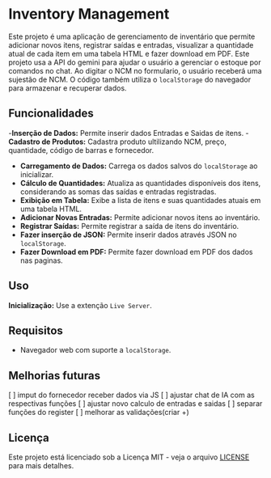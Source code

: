 # Inventory Management

Este projeto é uma aplicação de gerenciamento de inventário que permite adicionar novos itens, registrar saídas e entradas, visualizar a quantidade atual de cada item em uma tabela HTML e fazer download em PDF.
Este projeto usa a API do gemini para ajudar o usuário a gerenciar o estoque por comandos no chat.
Ao digitar o NCM no formulario, o usuário receberá uma sujestão de NCM.
O código também  utiliza o `localStorage` do navegador para armazenar e recuperar dados.


## Funcionalidades
-**Inserção de Dados:** Permite inserir dados Entradas e Saidas de itens.
-**Cadastro de Produtos:** Cadastra produto ultilizando NCM, preço, quantidade, código de barras e fornecedor.
- **Carregamento de Dados:** Carrega os dados salvos do `localStorage` ao inicializar.
- **Cálculo de Quantidades:** Atualiza as quantidades disponíveis dos itens, considerando as somas das saídas e entradas registradas.
- **Exibição em Tabela:** Exibe a lista de itens e suas quantidades atuais em uma tabela HTML.
- **Adicionar Novas Entradas:** Permite adicionar novos itens ao inventário.
- **Registrar Saídas:** Permite registrar a saída de itens do inventário.
- **Fazer inserção de JSON:** Permite inserir dados através JSON no `localStorage`.
- **Fazer Download em PDF:** Permite fazer download em PDF dos dados nas paginas.

## Uso

 **Inicialização:** Use a extenção `Live Server`.

## Requisitos

- Navegador web com suporte a `localStorage`.

## Melhorias futuras

 [ ] imput do fornecedor receber dados via JS
 [ ] ajustar chat de IA com as respectivas funções
 [ ] ajustar novo calculo de entradas e saidas
 [ ] separar funções do register
 [ ] melhorar as validações(criar +)  

## Licença

Este projeto está licenciado sob a Licença MIT - veja o arquivo [LICENSE](https://github.com/Raposa-Dev/Inventory-management/blob/main/LICENSE) para mais detalhes.


